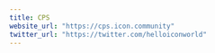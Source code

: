 ```yaml
---
title: CPS
website_url: "https://cps.icon.community"
twitter_url: "https://twitter.com/helloiconworld"
---
```

